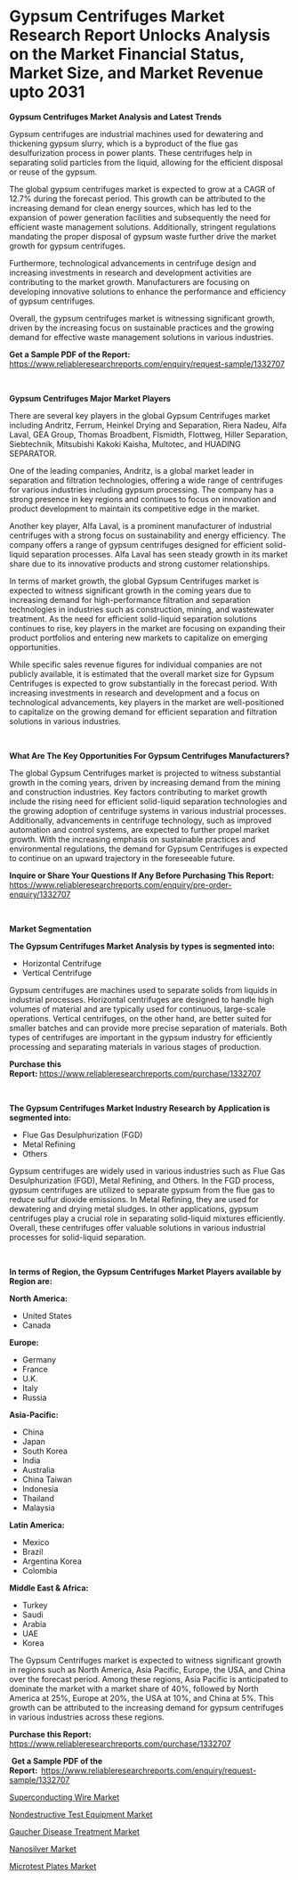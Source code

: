 <p><h1>Gypsum Centrifuges Market Research Report Unlocks Analysis on the Market Financial Status, Market Size, and Market Revenue upto 2031</h1></p><p><strong>Gypsum Centrifuges Market Analysis and Latest Trends</strong></p>
<p><p>Gypsum centrifuges are industrial machines used for dewatering and thickening gypsum slurry, which is a byproduct of the flue gas desulfurization process in power plants. These centrifuges help in separating solid particles from the liquid, allowing for the efficient disposal or reuse of the gypsum.</p><p>The global gypsum centrifuges market is expected to grow at a CAGR of 12.7% during the forecast period. This growth can be attributed to the increasing demand for clean energy sources, which has led to the expansion of power generation facilities and subsequently the need for efficient waste management solutions. Additionally, stringent regulations mandating the proper disposal of gypsum waste further drive the market growth for gypsum centrifuges.</p><p>Furthermore, technological advancements in centrifuge design and increasing investments in research and development activities are contributing to the market growth. Manufacturers are focusing on developing innovative solutions to enhance the performance and efficiency of gypsum centrifuges.</p><p>Overall, the gypsum centrifuges market is witnessing significant growth, driven by the increasing focus on sustainable practices and the growing demand for effective waste management solutions in various industries.</p></p>
<p><strong>Get a Sample PDF of the Report:&nbsp;</strong> <a href="https://www.reliableresearchreports.com/enquiry/request-sample/1332707">https://www.reliableresearchreports.com/enquiry/request-sample/1332707</a></p>
<p>&nbsp;</p>
<p><strong>Gypsum Centrifuges Major Market Players</strong></p>
<p><p>There are several key players in the global Gypsum Centrifuges market including Andritz, Ferrum, Heinkel Drying and Separation, Riera Nadeu, Alfa Laval, GEA Group, Thomas Broadbent, Flsmidth, Flottweg, Hiller Separation, Siebtechnik, Mitsubishi Kakoki Kaisha, Multotec, and HUADING SEPARATOR. </p><p>One of the leading companies, Andritz, is a global market leader in separation and filtration technologies, offering a wide range of centrifuges for various industries including gypsum processing. The company has a strong presence in key regions and continues to focus on innovation and product development to maintain its competitive edge in the market.</p><p>Another key player, Alfa Laval, is a prominent manufacturer of industrial centrifuges with a strong focus on sustainability and energy efficiency. The company offers a range of gypsum centrifuges designed for efficient solid-liquid separation processes. Alfa Laval has seen steady growth in its market share due to its innovative products and strong customer relationships.</p><p>In terms of market growth, the global Gypsum Centrifuges market is expected to witness significant growth in the coming years due to increasing demand for high-performance filtration and separation technologies in industries such as construction, mining, and wastewater treatment. As the need for efficient solid-liquid separation solutions continues to rise, key players in the market are focusing on expanding their product portfolios and entering new markets to capitalize on emerging opportunities.</p><p>While specific sales revenue figures for individual companies are not publicly available, it is estimated that the overall market size for Gypsum Centrifuges is expected to grow substantially in the forecast period. With increasing investments in research and development and a focus on technological advancements, key players in the market are well-positioned to capitalize on the growing demand for efficient separation and filtration solutions in various industries.</p></p>
<p>&nbsp;</p>
<p><strong>What Are The Key Opportunities For Gypsum Centrifuges Manufacturers?</strong></p>
<p><p>The global Gypsum Centrifuges market is projected to witness substantial growth in the coming years, driven by increasing demand from the mining and construction industries. Key factors contributing to market growth include the rising need for efficient solid-liquid separation technologies and the growing adoption of centrifuge systems in various industrial processes. Additionally, advancements in centrifuge technology, such as improved automation and control systems, are expected to further propel market growth. With the increasing emphasis on sustainable practices and environmental regulations, the demand for Gypsum Centrifuges is expected to continue on an upward trajectory in the foreseeable future.</p></p>
<p><strong>Inquire or Share Your Questions If Any Before Purchasing This Report:</strong> <a href="https://www.reliableresearchreports.com/enquiry/pre-order-enquiry/1332707">https://www.reliableresearchreports.com/enquiry/pre-order-enquiry/1332707</a></p>
<p>&nbsp;</p>
<p><strong>Market Segmentation</strong></p>
<p><strong>The Gypsum Centrifuges Market Analysis by types is segmented into:</strong></p>
<p><ul><li>Horizontal Centrifuge</li><li>Vertical Centrifuge</li></ul></p>
<p><p>Gypsum centrifuges are machines used to separate solids from liquids in industrial processes. Horizontal centrifuges are designed to handle high volumes of material and are typically used for continuous, large-scale operations. Vertical centrifuges, on the other hand, are better suited for smaller batches and can provide more precise separation of materials. Both types of centrifuges are important in the gypsum industry for efficiently processing and separating materials in various stages of production.</p></p>
<p><strong>Purchase this Report:&nbsp;</strong><a href="https://www.reliableresearchreports.com/purchase/1332707">https://www.reliableresearchreports.com/purchase/1332707</a></p>
<p>&nbsp;</p>
<p><strong>The Gypsum Centrifuges Market Industry Research by Application is segmented into:</strong></p>
<p><ul><li>Flue Gas Desulphurization (FGD)</li><li>Metal Refining</li><li>Others</li></ul></p>
<p><p>Gypsum centrifuges are widely used in various industries such as Flue Gas Desulphurization (FGD), Metal Refining, and Others. In the FGD process, gypsum centrifuges are utilized to separate gypsum from the flue gas to reduce sulfur dioxide emissions. In Metal Refining, they are used for dewatering and drying metal sludges. In other applications, gypsum centrifuges play a crucial role in separating solid-liquid mixtures efficiently. Overall, these centrifuges offer valuable solutions in various industrial processes for solid-liquid separation.</p></p>
<p>&nbsp;</p>
<p><strong>In terms of Region, the Gypsum Centrifuges Market Players available by Region are:</strong></p>
<p>
    <p> <strong> North America: </strong>
        <ul>
            <li>United States</li>
            <li>Canada</li>
        </ul>
        </p> 
    <p> <strong> Europe: </strong>
        <ul>
            <li>Germany</li>
            <li>France</li>
            <li>U.K.</li>
            <li>Italy</li>
            <li>Russia</li>
        </ul>
        </p> 
    <p> <strong> Asia-Pacific: </strong>
        <ul>
            <li>China</li>
            <li>Japan</li>
            <li>South Korea</li>
            <li>India</li>
            <li>Australia</li>
            <li>China Taiwan</li>
            <li>Indonesia</li>
            <li>Thailand</li>
            <li>Malaysia</li>
        </ul>
        </p> 
    <p> <strong> Latin America: </strong>
        <ul>
            <li>Mexico</li>
            <li>Brazil</li>
            <li>Argentina Korea</li>
            <li>Colombia</li>
        </ul>
        </p> 
    <p> <strong> Middle East & Africa: </strong>
        <ul>
            <li>Turkey</li>
            <li>Saudi</li>
            <li>Arabia</li>
            <li>UAE</li>
            <li>Korea</li>
        </ul>
    </p>
    </p>
<p><p>The Gypsum Centrifuges market is expected to witness significant growth in regions such as North America, Asia Pacific, Europe, the USA, and China over the forecast period. Among these regions, Asia Pacific is anticipated to dominate the market with a market share of 40%, followed by North America at 25%, Europe at 20%, the USA at 10%, and China at 5%. This growth can be attributed to the increasing demand for gypsum centrifuges in various industries across these regions.</p></p>
<p><strong>Purchase this Report: </strong><a href="https://www.reliableresearchreports.com/purchase/1332707">https://www.reliableresearchreports.com/purchase/1332707</a></p>
<p>&nbsp;<strong>Get a Sample PDF of the Report:&nbsp;&nbsp;</strong><a href="https://www.reliableresearchreports.com/enquiry/request-sample/1332707">https://www.reliableresearchreports.com/enquiry/request-sample/1332707</a></p>
<p><strong></strong></p>
<p><p><a href="https://medium.com/@v27092023/superconducting-wire-market-trends-forecast-and-competitive-analysis-to-2031-59c296fb4751">Superconducting Wire Market</a></p><p><a href="https://medium.com/@linabernier/nondestructive-test-equipment-market-insights-into-market-cagr-market-trends-and-growth-18c821546223">Nondestructive Test Equipment Market</a></p><p><a href="https://medium.com/@raymondgray765/analyzing-gaucher-disease-treatment-market-global-industry-perspective-and-forecast-2024-to-2031-0d451de45e34">Gaucher Disease Treatment Market</a></p><p><a href="https://medium.com/@linabernier/nanosilver-market-size-cagr-trends-2024-2030-d0f62f43cf4e">Nanosilver Market</a></p><p><a href="https://medium.com/@raymondgray765/microtest-plates-market-furnishes-information-on-market-share-market-trends-and-market-growth-1930fb79e198">Microtest Plates Market</a></p></p>